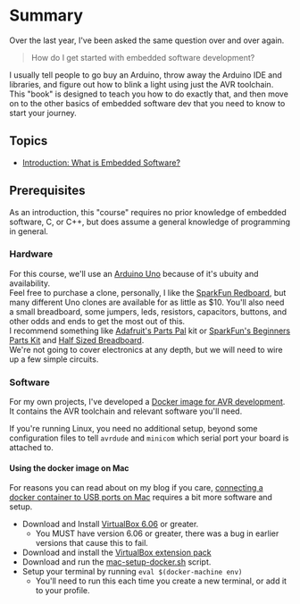 # Summary

Over the last year, I've been asked the same question over and over again.

> How do I get started with embedded software development?

I usually tell people to go buy an Arduino, throw away the Arduino IDE and libraries, and figure out how to blink a light using just the AVR toolchain.  
This "book" is designed to teach you how to do exactly that, and then move on to the other basics of embedded software dev that you need to know to start your journey.

## Topics

 - [Introduction: What is Embedded Software?](./00-intro.md)


## Prerequisites

As an introduction, this "course" requires no prior knowledge of embedded software, C, or C++, but does assume a general knowledge of programming in general.

### Hardware

For this course, we'll use an [Arduino Uno](https://store.arduino.cc/usa/arduino-uno-rev3/) because of it's ubuity and availability.  
Feel free to purchase a clone, personally, I like the [SparkFun Redboard](https://www.sparkfun.com/products/13975), but many different Uno clones are available for as little as $10.
You'll also need a small breadboard, some jumpers, leds, resistors, capacitors, buttons, and other odds and ends to get the most out of this.  
I recommend something like [Adafruit's Parts Pal](https://www.adafruit.com/product/2975) kit or [SparkFun's Beginners Parts Kit](https://www.sparkfun.com/products/13973) and [Half Sized Breadboard](https://www.sparkfun.com/products/12002).  
We're not going to cover electronics at any depth, but we will need to wire up a few simple circuits.

### Software

For my own projects, I've developed a [Docker image for AVR development](https://hub.docker.com/r/rubberduck/avr).  
It contains the AVR toolchain and relevant software you'll need.  

If you're running Linux, you need no additional setup, beyond some configuration files to tell `avrdude` and `minicom` which serial port your board is attached to.

#### Using the docker image on Mac

For reasons you can read about on my blog if you care, [connecting a docker container to USB ports on Mac](https://christopherjmcclellan.wordpress.com/2019/04/21/using-usb-with-docker-for-mac/) requires a bit more software and setup.

- Download and Install [VirtualBox 6.06](https://www.virtualbox.org/wiki/Downloads) or greater.
  - You MUST have version 6.06 or greater, there was a bug in earlier versions that cause this to fail.
- Download and install the [VirtualBox extension pack](https://download.virtualbox.org/virtualbox/6.0.6/Oracle_VM_VirtualBox_Extension_Pack-6.0.6.vbox-extpack)
- Download and run the [mac-setup-docker.sh](mac-setup-docker.sh) script.
- Setup your terminal by running `eval $(docker-machine env)`
  - You'll need to run this each time you create a new terminal, or add it to your profile.